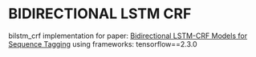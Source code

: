 # BIDIRECTIONAL LSTM CRF

bilstm_crf implementation for paper: [Bidirectional LSTM-CRF Models for Sequence Tagging](https://arxiv.org/pdf/1508.01991.pdf)
using frameworks: tensorflow==2.3.0